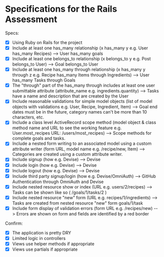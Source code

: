 # Specifications for the Rails Assessment

Specs:
- [x] Using Ruby on Rails for the project
- [x] Include at least one has_many relationship (x has_many y e.g. User has_many Recipes)
  --> User has_many goals
- [x] Include at least one belongs_to relationship (x belongs_to y e.g. Post belongs_to User)
  --> Goal belongs_to User
- [x] Include at least one has_many through relationship (x has_many y through z e.g. Recipe has_many Items through Ingredients)
  --> User has_many Tasks through Goals
- [x] The "through" part of the has_many through includes at least one user submittable attribute (attribute_name e.g. ingredients.quantity)
  --> Tasks have a name and description that are created by the User
- [x] Include reasonable validations for simple model objects (list of model objects with validations e.g. User, Recipe, Ingredient, Item)
  --> Goal end dates must be in the future, category names can't be more than 10 characters, etc.
- [x] Include a class level ActiveRecord scope method (model object & class method name and URL to see the working feature e.g. User.most_recipes URL: /users/most_recipes)
  --> Scope methods for complete goals and tasks.
- [x] Include a nested form writing to an associated model using a custom attribute writer (form URL, model name e.g. /recipe/new, Item)
  --> Categories are created using a custom attribute writer.
- [x] Include signup (how e.g. Devise)
  --> Devise
- [x] Include login (how e.g. Devise)
  --> Devise
- [x] Include logout (how e.g. Devise)
  --> Devise
- [x] Include third party signup/login (how e.g. Devise/OmniAuth)
  --> GitHub Authentication through OmniAuth and Devise
- [x] Include nested resource show or index (URL e.g. users/2/recipes)
  --> Tasks can be shown like so ( /goals/1/tasks/2 )
- [x] Include nested resource "new" form (URL e.g. recipes/1/ingredients)
  --> Tasks are created from nested resource "new" form goals/1/task
- [x] Include form display of validation errors (form URL e.g. /recipes/new)
  --> Errors are shown on form and fields are identified by a red border

Confirm:
- [x] The application is pretty DRY
- [x] Limited logic in controllers
- [x] Views use helper methods if appropriate
- [x] Views use partials if appropriate
